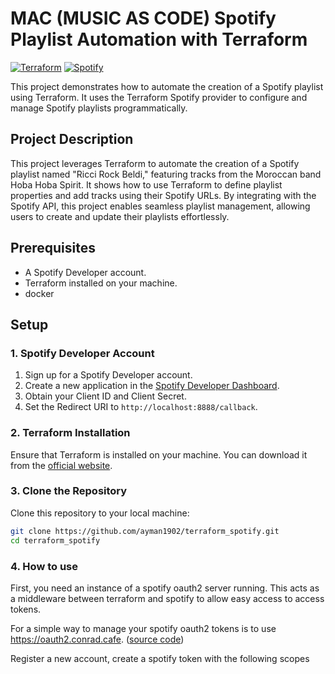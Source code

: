# MAC (MUSIC AS CODE) Spotify Playlist Automation with Terraform

[![Terraform](https://img.shields.io/badge/Terraform-623CE4?style=for-the-badge&logo=terraform&logoColor=white)](https://www.terraform.io/) [![Spotify](https://img.shields.io/badge/Spotify-1DB954?style=for-the-badge&logo=spotify&logoColor=white)](https://www.spotify.com/)

This project demonstrates how to automate the creation of a Spotify playlist using Terraform. It uses the Terraform Spotify provider to configure and manage Spotify playlists programmatically.

## Project Description

This project leverages Terraform to automate the creation of a Spotify playlist named "Ricci Rock Beldi," featuring tracks from the Moroccan band Hoba Hoba Spirit. It shows how to use Terraform to define playlist properties and add tracks using their Spotify URLs. By integrating with the Spotify API, this project enables seamless playlist management, allowing users to create and update their playlists effortlessly.

## Prerequisites

- A Spotify Developer account.
- Terraform installed on your machine.
- docker

## Setup

### 1. Spotify Developer Account

1. Sign up for a Spotify Developer account.
2. Create a new application in the [Spotify Developer Dashboard](https://developer.spotify.com/dashboard/applications).
3. Obtain your Client ID and Client Secret.
4. Set the Redirect URI to `http://localhost:8888/callback`.

### 2. Terraform Installation

Ensure that Terraform is installed on your machine. You can download it from the [official website](https://www.terraform.io/downloads).

### 3. Clone the Repository

Clone this repository to your local machine:

```sh
git clone https://github.com/ayman1902/terraform_spotify.git
cd terraform_spotify
 ```

### 4. How to use

First, you need an instance of a spotify oauth2 server running. This acts as a middleware between terraform and spotify to allow easy access to access tokens.

For a simple way to manage your spotify oauth2 tokens is to use https://oauth2.conrad.cafe. ([source code](https://github.com/conradludgate/oauth2-proxy))

Register a new account, create a spotify token with the following scopes
